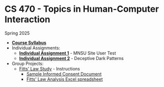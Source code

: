 # CS 470 - Topics in Human-Computer Interaction

Spring 2025

* **[Course Syllabus](SYLLABUS.md)**
* Individual Assignments:
  * **[Individual Assignment 1](I_ASSIGN1.md)** - MNSU Site User Test
  * **[Individual Assignment 2](I_ASSIGN2.md)** - Deceptive Dark Patterns
* Group Projects:
  * [Fitts' Law Study](G_ASSIGN1.md) - Instructions
    * [Sample Informed Consent Document](ICF.md)
    * [Fitts' Law Analysis Excel spreadsheet](FittsLaw.xlsx)